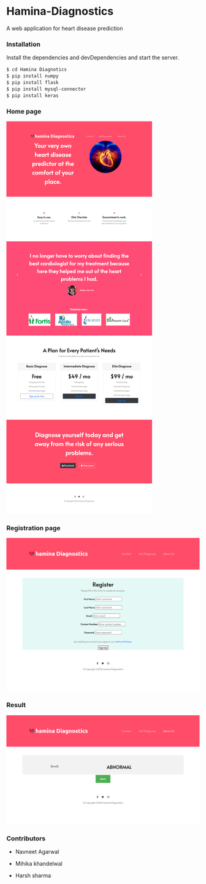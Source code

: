 # Hamina-Diagnostics
A web application for heart disease prediction

### Installation

Install the dependencies and devDependencies and start the server.

```sh
$ cd Hamina Diagnotics
$ pip install numpy
$ pip install flask
$ pip install mysql-connector
$ pip install keras
```

### Home page 
![alt text](https://github.com/navneet2104/Hamina-Diagnostics/blob/main/1.png)

### Registration page
![alt text](https://github.com/navneet2104/Hamina-Diagnostics/blob/main/2.png)

### Result
![alt text](https://github.com/navneet2104/Hamina-Diagnostics/blob/main/4.png)

### Contributors 

  - Navneet Agarwal

  - Mihika khandelwal

  - Harsh sharma
